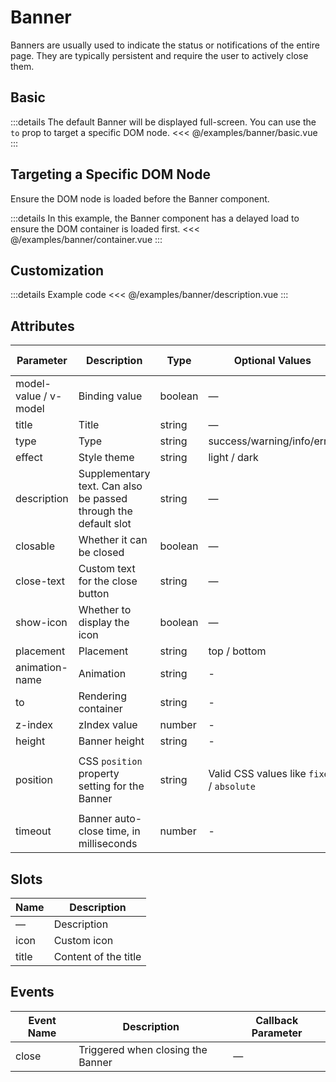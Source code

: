 # Banner

<script setup>
import Basic from '/examples/banner/basic.vue'
import BasicSource from '/examples/banner/basic.vue?raw'
import Container from '/examples/banner/container.vue'
import ContainerSource from '/examples/banner/container.vue?raw'
import Description from '/examples/banner/description.vue'
import DescriptionSource from '/examples/banner/description.vue?raw'
</script>

Banners are usually used to indicate the status or notifications of the entire page. They are typically persistent and require the user to actively close them.

## Basic <play :source-code="BasicSource" />

<Basic />

:::details The default Banner will be displayed full-screen. You can use the `to` prop to target a specific DOM node.
<<< @/examples/banner/basic.vue
:::

## Targeting a Specific DOM Node <play :source-code="ContainerSource" />

Ensure the DOM node is loaded before the Banner component.

<Container />

:::details In this example, the Banner component has a delayed load to ensure the DOM container is loaded first.
<<< @/examples/banner/container.vue
:::

## Customization <play :source-code="DescriptionSource" />

<Description />

:::details Example code
<<< @/examples/banner/description.vue
:::


## Attributes

| Parameter        | Description   | Type                   | Optional Values     | Default Value |
| ----------- | ---------------------------------- | ------- | -------------------------- | ------ |
| model-value / v-model | Binding value      | boolean | —       | —       |
| title       | Title                               | string  | —                          | —      |
| type        | Type                               | string  | success/warning/info/error | info   |
| effect      | Style theme                           | string  | light / dark                    | light      |
| description | Supplementary text. Can also be passed through the default slot | string  | —   | —      |
| closable    | Whether it can be closed                         | boolean | —                          | true   |
| close-text  | Custom text for the close button                 | string  | —                          | —      |
| show-icon   | Whether to display the icon   | boolean | —        | false  |
| placement   | Placement                       | string | top / bottom                         | top  |
| animation-name   | Animation                       | string | -                         | -  |
| to          | Rendering container                        | string | -                         | body  |
| z-index     | zIndex value                       | number | -                         | -  |
| height     | Banner height                         | string | -                         | -  |
| position    | CSS `position` property setting for the Banner    | string | Valid CSS values like `fixed` / `absolute` | ***`fixed` when `to` is `body`, `absolute` otherwise***  |
| timeout     | Banner auto-close time, in milliseconds        | number | -                         | -  |

## Slots

| Name  | Description |
| ----- | ----------- |
| —     | Description        |
| icon  | Custom icon |
| title | Content of the title  |

## Events

| Event Name | Description            | Callback Parameter              |
| -------- | ----------------------- | -------- |
| close    | Triggered when closing the Banner | —        |

